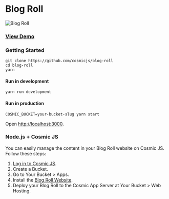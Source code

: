 # Blog Roll
![Blog Roll](https://cosmicjs.imgix.net/99d93c80-23f5-11e7-875c-3f5dc9c15c2b-paradise.jpg?w=1500)

### [View Demo](https://cosmicjs.com/apps/blog-roll/demo)
### Getting Started
```
git clone https://github.com/cosmicjs/blog-roll
cd blog-roll
yarn
```
#### Run in development
```
yarn run development
```
#### Run in production
```
COSMIC_BUCKET=your-bucket-slug yarn start
```
Open [http://localhost:3000](http://localhost:3000).

### Node.js + Cosmic JS
You can easily manage the content in your Blog Roll website on Cosmic JS.  Follow these steps:

1. [Log in to Cosmic JS](https://cosmicjs.com).
2. Create a Bucket.
3. Go to Your Bucket > Apps.
4. Install the [Blog Roll Website](https://cosmicjs.com/apps/blog-roll).
5. Deploy your Blog Roll to the Cosmic App Server at Your Bucket > Web Hosting.

